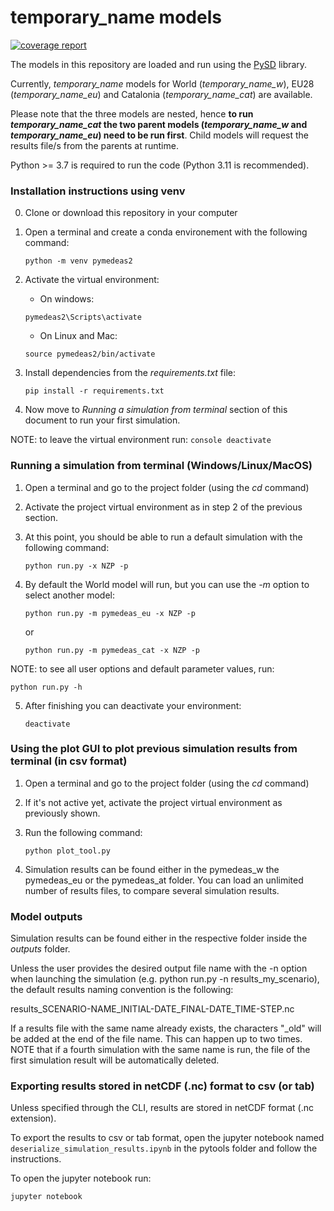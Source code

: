 # temporary_name models
[![coverage report](https://gitlab.com/gencat_creaf/pymedeas2/badges/master/coverage.svg)](https://gitlab.com/gencat_creaf/pymedeas2/-/commits/master)

The models in this repository are loaded and run using the [PySD](https://github.com/JamesPHoughton/pysd) library.

Currently, *temporary_name* models for World (*temporary_name_w*), EU28 (*temporary_name_eu*) and Catalonia (*temporary_name_cat*) are available.

Please note that the three models are nested, hence **to run *temporary_name_cat* the two parent models (*temporary_name_w* and *temporary_name_eu*) need to be run first**. Child models will request the results file/s from the parents at runtime.


Python >= 3.7 is required to run the code (Python 3.11 is recommended).

### Installation instructions using venv

0. Clone or download this repository in your computer

1. Open a terminal and create a conda environement with the following command:
    ```console
    python -m venv pymedeas2
    ```
2. Activate the virtual environment:
    - On windows:
    ```console
    pymedeas2\Scripts\activate
    ```
    - On Linux and Mac:
    ```console
    source pymedeas2/bin/activate
    ```
3. Install dependencies from the *requirements.txt* file:
    ```console
    pip install -r requirements.txt
    ```

4. Now move to *Running a simulation from terminal* section of this document to run your first simulation.

NOTE: to leave the virtual environment run:
    ```console
    deactivate
    ```

### Running a simulation from terminal (Windows/Linux/MacOS)

1. Open a terminal and go to the project folder (using the *cd* command)

2. Activate the project virtual environment as in step 2 of the previous section.

3. At this point, you should be able to run a default simulation with the following command:

    ```console
    python run.py -x NZP -p
    ```
4. By default the World model will run, but you can use the *-m* option to select another model:

    ```console
    python run.py -m pymedeas_eu -x NZP -p
    ```
    or

    ```console
    python run.py -m pymedeas_cat -x NZP -p
    ```
NOTE: to see all user options and default parameter values, run:

```console
python run.py -h
```
5. After finishing you can deactivate your environment:
    ```console
    deactivate
    ```
### Using the plot GUI to plot previous simulation results from terminal (in csv format)

1. Open a terminal and go to the project folder (using the *cd* command)

2. If it's not active yet, activate the project virtual environment as previously shown.

3. Run the following command:

    ```console
    python plot_tool.py
    ```

4. Simulation results can be found either in the pymedeas_w the pymedeas_eu or the pymedeas_at folder. You can load an unlimited number of results files, to compare several simulation results.


### Model outputs

Simulation results can be found either in the respective folder inside the *outputs* folder.

Unless the user provides the desired output file name with the -n option when launching the simulation (e.g. python run.py -n results_my_scenario), the default results naming convention is the following:

results_SCENARIO-NAME_INITIAL-DATE_FINAL-DATE_TIME-STEP.nc

If a results file with the same name already exists, the characters "_old" will be added at the end of the file name. This can happen up to two times. NOTE that if a fourth simulation with the same name is run, the file of the first simulation result will be automatically deleted.

### Exporting results stored in netCDF (.nc) format to csv (or tab)

Unless specified through the CLI, results are stored in netCDF format (.nc extension).


To export the results to csv or tab format, open the jupyter notebook named `deserialize_simulation_results.ipynb` in the pytools folder and follow the instructions.

To open the jupyter notebook run:
```console
jupyter notebook
```